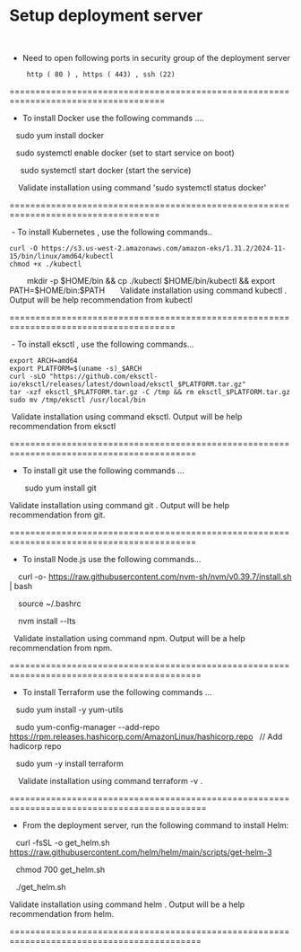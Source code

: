 # Setup deployment server 
 
- Need to open following ports in security group of the deployment server

       http ( 80 ) , https ( 443) , ssh (22)
====================================================================================
 
 - To install Docker use the following commands ....
  
     sudo yum install docker
  
     sudo systemctl enable docker (set to start service on boot)
  
      sudo systemctl start docker (start the service)
     
     
 Validate installation using command 'sudo systemctl status docker'

 ===================================================================================
 

 - To install Kubernetes , use the following commands..
 
 
 	curl -O https://s3.us-west-2.amazonaws.com/amazon-eks/1.31.2/2024-11-15/bin/linux/amd64/kubectl
	chmod +x ./kubectl
        mkdir -p $HOME/bin && cp ./kubectl $HOME/bin/kubectl && export PATH=$HOME/bin:$PATH
	   
  Validate installation using command kubectl . Output will be help recommendation from kubectl
  
======================================================================================


 - To install eksctl , use the following commands...

	export ARCH=amd64
	export PLATFORM=$(uname -s)_$ARCH
	curl -sLO "https://github.com/eksctl-io/eksctl/releases/latest/download/eksctl_$PLATFORM.tar.gz"
	tar -xzf eksctl_$PLATFORM.tar.gz -C /tmp && rm eksctl_$PLATFORM.tar.gz
	sudo mv /tmp/eksctl /usr/local/bin

 Validate installation using command eksctl. Output will be help recommendation from eksctl

==========================================================================================

- To install git use the following commands ...
  
  
     sudo yum install git
     
  
 Validate installation using command git . Output will be help recommendation from git.

 
==========================================================================================

- To install Node.js use the following commands...
  

    curl -o- https://raw.githubusercontent.com/nvm-sh/nvm/v0.39.7/install.sh | bash
    
    source ~/.bashrc
    
    nvm install --lts
    
  
Validate installation using command npm. Output will be a help recommendation from npm.

===========================================================================================

- To install Terraform use the following commands ...
  

   sudo yum install -y yum-utils
   
   sudo yum-config-manager --add-repo https://rpm.releases.hashicorp.com/AmazonLinux/hashicorp.repo   // Add hadicorp repo
   
   sudo yum -y install terraform
   
   
Validate installation using command terraform -v . 

============================================================================================

- From the deployment server, run the following command to install Helm:
  
   curl -fsSL -o get_helm.sh https://raw.githubusercontent.com/helm/helm/main/scripts/get-helm-3
   
   chmod 700 get_helm.sh
   
   ./get_helm.sh
   
Validate installation using command helm . Output will be a help recommendation from helm.


===========================================================================================

